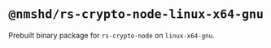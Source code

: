 # `@nmshd/rs-crypto-node-linux-x64-gnu`

Prebuilt binary package for `rs-crypto-node` on `linux-x64-gnu`.
